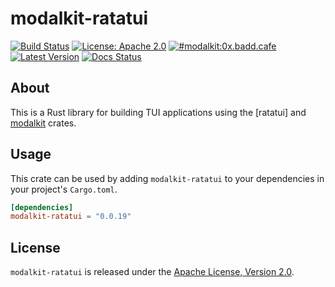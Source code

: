 # modalkit-ratatui

[![Build Status](https://github.com/ulyssa/modalkit/actions/workflows/ci.yml/badge.svg)](https://github.com/ulyssa/modalkit/actions?query=workflow%3ACI+)
[![License: Apache 2.0](https://img.shields.io/crates/l/modalkit-ratatui.svg?logo=apache)](https://crates.io/crates/modalkit-ratatui)
[![#modalkit:0x.badd.cafe](https://img.shields.io/badge/matrix-%23modalkit:0x.badd.cafe-blue)](https://matrix.to/#/#modalkit:0x.badd.cafe)
[![Latest Version](https://img.shields.io/crates/v/modalkit-ratatui.svg?logo=rust)](https://crates.io/crates/modalkit-ratatui)
[![Docs Status](https://docs.rs/modalkit-ratatui/badge.svg)](https://docs.rs/crate/modalkit-ratatui/)

## About

This is a Rust library for building TUI applications using the [ratatui] and
[modalkit] crates.

## Usage

This crate can be used by adding `modalkit-ratatui` to your dependencies in
your project's `Cargo.toml`.

```toml
[dependencies]
modalkit-ratatui = "0.0.19"
```

## License

`modalkit-ratatui` is released under the [Apache License, Version 2.0].

[Apache License, Version 2.0]: https://github.com/ulyssa/modalkit/blob/master/LICENSE
[modalkit]: https://docs.rs/modalkit/latest/modalkit/
